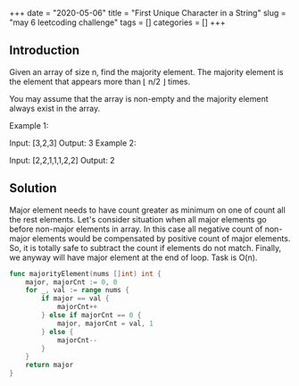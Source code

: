 +++
date = "2020-05-06"
title = "First Unique Character in a String"
slug = "may 6 leetcoding challenge"
tags = []
categories = []
+++

## Introduction

Given an array of size n, find the majority element. The majority element is the element that appears more than ⌊ n/2 ⌋ times.

You may assume that the array is non-empty and the majority element always exist in the array.

Example 1:

Input: [3,2,3]
Output: 3
Example 2:

Input: [2,2,1,1,1,2,2]
Output: 2

## Solution

Major element needs to have count greater as minimum on one of count all the rest elements.
Let's consider situation when all major elements go before non-major elements in array.
In this case all negative count of non-major elements would be compensated by positive count of major elements.
So, it is totally safe to subtract the count if elements do not match. Finally, we anyway will have major element at the end of loop.
Task is O(n).


``` go
func majorityElement(nums []int) int {
    major, majorCnt := 0, 0
    for _, val := range nums {
        if major == val {
            majorCnt++
        } else if majorCnt == 0 {
            major, majorCnt = val, 1
        } else {
            majorCnt--
        }
    }
    return major
}
```
